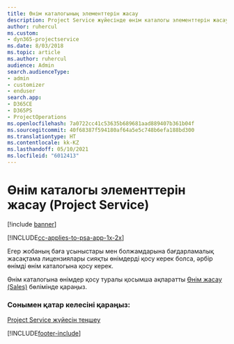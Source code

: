 ```yaml
---
title: Өнім каталогының элементтерін жасау
description: Project Service жүйесінде өнім каталогы элементтерін жасау жолы
author: ruhercul
ms.custom:
- dyn365-projectservice
ms.date: 8/03/2018
ms.topic: article
ms.author: ruhercul
audience: Admin
search.audienceType:
- admin
- customizer
- enduser
search.app:
- D365CE
- D365PS
- ProjectOperations
ms.openlocfilehash: 7a0722cc41c53635b689681aad889407b361b04f
ms.sourcegitcommit: 40f68387f594180af64a5e5c748b6efa188bd300
ms.translationtype: HT
ms.contentlocale: kk-KZ
ms.lasthandoff: 05/10/2021
ms.locfileid: "6012413"
---
```

# <a name="create-product-catalog-items-project-service"></a>Өнім каталогы элементтерін жасау (Project Service)

[!include [banner](../includes/psa-now-project-operations.md)]

[!INCLUDE[cc-applies-to-psa-app-1x-2x](../includes/cc-applies-to-psa-app-1x-2x.md)]

Егер жобаның баға ұсыныстары мен болжамдарына бағдарламалық жасақтама лицензиялары сияқты өнімдерді қосу керек болса, әрбір өнімді өнім каталогына қосу керек.  
  
 Өнім каталогына өнімдер қосу туралы қосымша ақпаратты [Өнім жасау (Sales)](/dynamics365/sales-enterprise/create-product-sales) бөлімінде қараңыз.  
  
### <a name="see-also"></a>Сонымен қатар келесіні қараңыз:  
 [Project Service жүйесін теңшеу](../psa/configure.md)


[!INCLUDE[footer-include](../includes/footer-banner.md)]